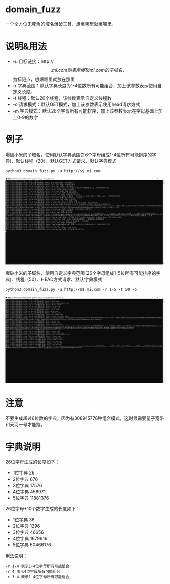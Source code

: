 # domain_fuzz
一个全方位无死角的域名爆破工具，想爆哪里就爆哪里。

# 说明&用法
* -u 目标链接：http://$$.mi.com 则表示爆破mi.com的子域名，$$为标记点，想爆哪里就放在那里
* -r 字典范围：默认字典长度为1-4位数所有可能组合，加上该参数表示使用自定义长度。
* -t 线程：默认20个线程，该参数表示自定义线程数
* -o 请求模式：默认GET模式，加上该参数表示使用head请求方式
* -m 字典模式：默认26个字母所有可能排序，加上该参数表示在字母基础上加上0-9的数字

# 例子
爆破小米的子域名，使用默认字典范围(26个字母组成1-4位所有可能排序的字典)、默认线程（20）、默认GET方式请求、默认字典模式
```code
python3 domain_fuzz.py -u http://$$.mi.com
```
![](https://raw.githubusercontent.com/autoing/domain_fuzz/master/get.png)


爆破小米的子域名，使用自定义字典范围(26个字母组成1-5位所有可能排序的字典)、线程（50）、HEAD方式请求、默认字典模式
```code
python3 domain_fuzz.py -u http://$$.mi.com -r 1-5 -t 50 -o
```
![](https://raw.githubusercontent.com/autoing/domain_fuzz/master/head.png)

# 注意
不要生成超过6位数的字典，因为有308915776种组合模式，这时候需要量子宽带和天河一号才能跑。

# 字典说明
26位字母生成的长度如下：
* 1位字典 26
* 2位字典 676
* 3位字典 17576
* 4位字典 456971
* 5位字典 11881376

26位字母+10个数字生成的长度如下：
* 1位字典 36
* 2位字典 1296
* 3位字典 46656
* 4位字典 1679616
* 5位字典 60466176

用法说明：
```code
-r 1-4 表示1-4位字母所有可能组合
-r 4 表示4位字母所有可能组合
-r 3-4 表示1-4位字母所有可能组合
```
